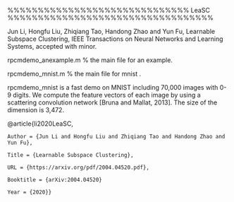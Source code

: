%%%%%%%%%%%%%%%%%%%%%%%%%%%%%% LeaSC %%%%%%%%%%%%%%%%%%%%%%%%%%%%%%%%%%

Jun Li, Hongfu Liu, Zhiqiang Tao, Handong Zhao and Yun Fu, Learnable Subspace Clustering, IEEE Transactions on Neural Networks and Learning Systems, accepted with minor.

rpcmdemo_anexample.m	  % the main file for an example.

rpcmdemo_mnist.m        % the main file for mnist .

rpcmdemo_mnist is a fast demo on MNIST including 70,000 images with 0-9 digits.
We compute the feature vectors of each image by using a scattering
convolution network [Bruna and Mallat, 2013]. The size of the dimension is 3,472. 

@article{li2020LeaSC,

	Author = {Jun Li and Hongfu Liu and Zhiqiang Tao and Handong Zhao and Yun Fu},
	
	Title = {Learnable Subspace Clustering},
	
	URL = {https://arxiv.org/pdf/2004.04520.pdf},
	
	Booktitle = {arXiv:2004.04520}
	
	Year = {2020}}
